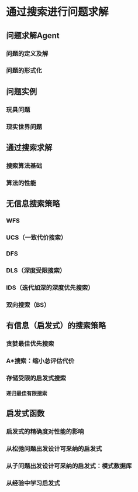 # 通过搜索进行问题求解

## 问题求解Agent

### 问题的定义及解

### 问题的形式化

## 问题实例

### 玩具问题

### 现实世界问题

## 通过搜索求解

### 搜索算法基础

### 算法的性能

## 无信息搜索策略

### WFS

### UCS（一致代价搜索）

### DFS

### DLS（深度受限搜索）

### IDS（迭代加深的深度优先搜索）

### 双向搜索（BS）

## 有信息（启发式）的搜索策略

### 贪婪最佳优先搜索

### A*搜索：缩小总评估代价

### 存储受限的启发式搜索

#### 递归最佳有限搜索

## 启发式函数

### 启发式的精确度对性能的影响

### 从松弛问题出发设计可采纳的启发式

### 从子问题出发设计可采纳的启发式：模式数据库

### 从经验中学习启发式
